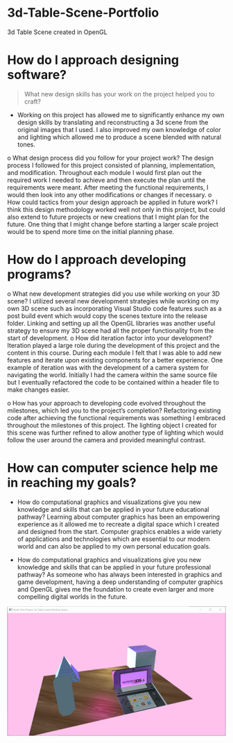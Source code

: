 # 3d-Table-Scene-Portfolio
3d Table Scene created in OpenGL

#	How do I approach designing software?


> What new design skills has your work on the project helped you to craft?
- Working on this project has allowed me to significantly enhance my own design skills by translating and reconstructing a 3d scene from the original images that I used. I also improved my own knowledge of color and lighting which allowed me to produce a scene blended with natural tones.


o	What design process did you follow for your project work?
The design process I followed for this project consisted of planning, implementation, and modification. Throughout each module I would first plan out the required work I needed to achieve and then execute the plan until the requirements were meant. After meeting the functional requirements, I would then look into any other modifications or changes if necessary.
o	How could tactics from your design approach be applied in future work?
I think this design methodology worked well not only in this project, but could also extend to future projects or new creations that I might plan for the future. One thing that I might change before starting a larger scale project would be to spend more time on the initial planning phase.



# How do I approach developing programs?


o	What new development strategies did you use while working on your 3D scene?
I utilized several new development strategies while working on my own 3D scene such as incorporating Visual Studio code features such as a post build event which would copy the scenes texture into the release folder. Linking and setting up all the OpenGL libraries was another useful strategy to ensure my 3D scene had all the proper functionality from the start of development.
o	How did iteration factor into your development?
Iteration played a large role during the development of this project and the content in this course. During each module I felt that I was able to add new features and iterate upon existing components for a better experience. One example of iteration was with the development of a camera system for navigating the world. Initially I had the camera within the same source file but I eventually refactored the code to be contained within a header file to make changes easier.


o	How has your approach to developing code evolved throughout the milestones, which led you to the project’s completion?
Refactoring existing code after achieving the functional requirements was something I embraced throughout the milestones of this project. The lighting object I created for this scene was further refined to allow another type of lighting which would follow the user around the camera and provided meaningful contrast.


# How can computer science help me in reaching my goals?

 - How do computational graphics and visualizations give you new knowledge and skills that can be applied in your future educational pathway?
Learning about computer graphics has been an empowering experience as it allowed me to recreate a digital space which I created and designed from the start. Computer graphics enables a wide variety of applications and technologies which are essential to our modern world and can also be applied to my own personal education goals.


- How do computational graphics and visualizations give you new knowledge and skills that can be applied in your future professional pathway?
As someone who has always been interested in graphics and game development, having a deep understanding of computer graphics and OpenGL gives me the foundation to create even larger and more compelling digital worlds in the future.





![screenshot](https://github.com/Noah670/3d-Table-Scene-Portfolio/blob/master/screens/Screenshot_Table_Scene_Noah_Pohl.png)



